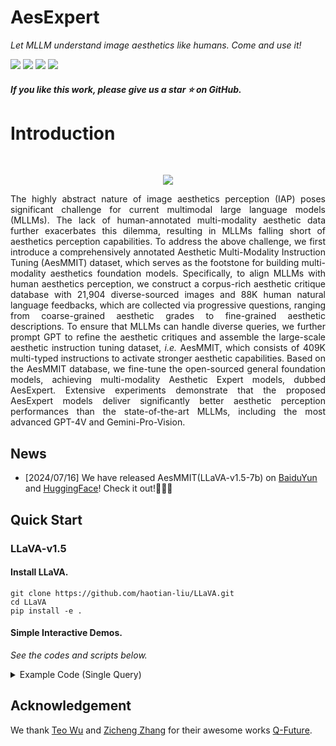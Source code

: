 <h1>AesExpert </h1>

_Let MLLM understand image aesthetics like humans. Come and use it!_
    
 <div>
    <a href="https://github.com/yipoh/AesExpert"><img src="https://img.shields.io/github/stars/yipoh/AesExpert"/></a>
    <a href="https://arxiv.org/abs/2404.09624"><img src="https://img.shields.io/badge/Arxiv-2404:09624-red"/></a>
    <a href="https://huggingface.co/qyuan/AesMMIT_LLaVA_v1.5_7b_240325"><img src="https://img.shields.io/badge/%F0%9F%A4%97%20Hugging%20Face-Model%20Release-green"></a>
    <a href="https://pan.baidu.com/s/15vRoUcXBZodVWwkvfEJa9Q?pwd=h9vn"><img src="https://img.shields.io/badge/BaiduYun%20-Model%20Release-blue"></a>

   </div>

<h5> If you like this work, please give us a star ⭐ on GitHub.  </h2>


<h1>Introduction</h1> 
</div>

 <br>

</h5>
</p> 
<p align="center">
    <img src="figs/teaserFig.png"/>
<p>
    <p align="justify">The highly abstract nature of image aesthetics perception (IAP) poses significant challenge for current multimodal large language models (MLLMs). 
          The lack of human-annotated multi-modality aesthetic data further exacerbates this dilemma, resulting in MLLMs falling short of aesthetics perception capabilities. 
          To address the above challenge, we first introduce a comprehensively annotated Aesthetic Multi-Modality Instruction Tuning (AesMMIT) dataset, which serves as the footstone for building multi-modality aesthetics foundation models. 
          Specifically, to align MLLMs with human aesthetics perception, we construct a corpus-rich aesthetic critique database with 21,904 diverse-sourced images and 88K human natural language feedbacks, which are collected via progressive questions, ranging from coarse-grained aesthetic grades to fine-grained aesthetic descriptions. 
          To ensure that MLLMs can handle diverse queries, we further prompt GPT to refine the aesthetic critiques and assemble the large-scale aesthetic instruction tuning dataset, <i>i.e.</i> AesMMIT, which consists of 409K multi-typed instructions to activate stronger aesthetic capabilities. 
          Based on the AesMMIT database, we fine-tune the open-sourced general foundation models, achieving multi-modality Aesthetic Expert models, dubbed AesExpert. 
          Extensive experiments demonstrate that the proposed AesExpert models deliver significantly better aesthetic perception performances than the state-of-the-art MLLMs, including the most advanced GPT-4V and Gemini-Pro-Vision.</p>

## News
- [2024/07/16] We have released AesMMIT(LLaVA-v1.5-7b) on [BaiduYun](https://pan.baidu.com/s/13yOBdLySG3U7kf-YgbTofw?pwd=25rx ) and [HuggingFace](https://huggingface.co/qyuan/AesMMIT_LLaVA_v1.5_7b_240325)! Check it out!🤗🤗🤗

## Quick Start

### LLaVA-v1.5

#### Install LLaVA.

```shell
git clone https://github.com/haotian-liu/LLaVA.git
cd LLaVA
pip install -e .
```

#### Simple Interactive Demos.

*See the codes and scripts below.*

<details>
<summary>Example Code (Single Query)</summary>
    
```python
from llava.mm_utils import get_model_name_from_path
from llava.eval.run_llava import eval_model
model_path = "qyuan/AesMMIT_LLaVA_v1.5_7b_240325" 
prompt = "Describe the aesthetic experience of this image in detail."
image_file = "figs/demo1.jpg"
args = type('Args', (), {
    "model_path": model_path,
    "model_base": None,
    "model_name": get_model_name_from_path(model_path),
    "query": prompt,
    "conv_mode": None,
    "image_file": image_file,
    "sep": ",",
})()
eval_model(args)
```
</details>


## Acknowledgement
We thank [Teo Wu](https://github.com/teowu) and [Zicheng Zhang](https://github.com/zzc-1998) for their awesome works [Q-Future](https://github.com/Q-Future).

